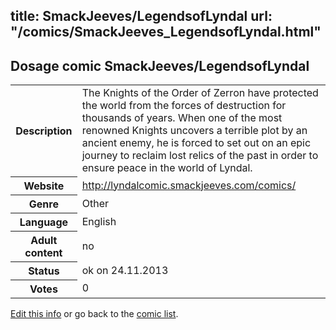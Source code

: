 title: SmackJeeves/LegendsofLyndal
url: "/comics/SmackJeeves_LegendsofLyndal.html"
---
Dosage comic SmackJeeves/LegendsofLyndal
-----------------------------------------

<p id="msg"></p>
<script type="text/javascript">
if (window.location.search === '?edit_info_mail=sent_ok') {
  var elem = document.getElementById("msg");
  elem.innerHTML = 'Edited information sucessfully sent for review, which is usually done daily. Thanks!';
  elem.className = 'ok';
}
</script>
<table class="comicinfo">
<tr>
<th>Description</th><td>The Knights of the Order of Zerron have protected the world from the forces of destruction for thousands of years. When one of the most renowned Knights uncovers a terrible plot by an ancient enemy, he is forced to set out on an epic journey to reclaim lost relics of the past in order to ensure peace in the world of Lyndal.</td>
</tr>
<tr>
<th>Website</th><td><a href="http://lyndalcomic.smackjeeves.com/comics/">http://lyndalcomic.smackjeeves.com/comics/</a></td>
</tr>
<tr>
<th>Genre</th><td>Other</td>
</tr>
<tr>
<th>Language</th><td>English</td>
</tr>
<tr>
<th>Adult content</th><td>no</td>
</tr>
<tr>
<th>Status</th><td>ok on 24.11.2013</td>
</tr>
<tr>
<th>Votes</th><td>0</td>
</tr>
</table>

[Edit this info](SmackJeeves_LegendsofLyndal_edit.html) or go back to the [comic list](../comic-index.html).
